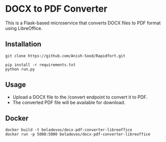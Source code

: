 # DOCX to PDF Converter
This is a Flask-based microservice that converts DOCX files to PDF format using LibreOffice.

## Installation
```
git clone https://github.com/Anish-Sood/Rapidfort.git

pip install -r requirements.txt
python run.py
```

## Usage
* Upload a DOCX file to the /convert endpoint to convert it to PDF.
* The converted PDF file will be available for download.

## Docker
```
docker build -t beladevos/docx-pdf-converter-libreoffice
docker run -p 5000:5000 beladevos/docx-pdf-converter-libreoffice
```

